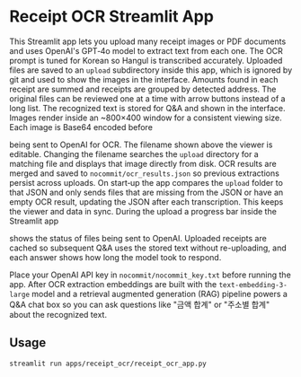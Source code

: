 # Receipt OCR Streamlit App

This Streamlit app lets you upload many receipt images or PDF documents and uses
OpenAI's GPT‑4o model to extract text from each one. The OCR prompt is tuned for
Korean so Hangul is transcribed accurately. Uploaded files are saved to an
`upload` subdirectory inside this app, which is ignored by git and used to show
the images in the interface. Amounts found in each receipt are summed and
receipts are grouped by detected address. The original files can be reviewed
one at a time with arrow buttons instead of a long list. The recognized text is
stored for Q&A and shown in the interface. Images render inside an ~800×400 window
for a consistent viewing size. Each image is Base64 encoded before

being sent to OpenAI for OCR. The filename shown above the viewer is editable.
Changing the filename searches the `upload` directory for a matching file and
displays that image directly from disk. OCR results are merged and saved to
`nocommit/ocr_results.json` so previous extractions persist across uploads. On
start‑up the app compares the `upload` folder to that JSON and only sends files
that are missing from the JSON or have an empty OCR result, updating the JSON
after each transcription. This keeps the viewer and data in sync. During the
upload a progress bar inside the Streamlit app

shows the status of files being sent to OpenAI.
Uploaded receipts are cached so subsequent Q&A uses the stored text without
re-uploading, and each answer shows how long the model took to respond.


Place your OpenAI API key in `nocommit/nocommit_key.txt` before running the app.
After OCR extraction embeddings are built with the `text-embedding-3-large` model
and a retrieval augmented generation (RAG) pipeline powers a Q&A chat box so you
can ask questions like "금액 합계" or "주소별 합계" about the recognized text.

## Usage
```
streamlit run apps/receipt_ocr/receipt_ocr_app.py
```
